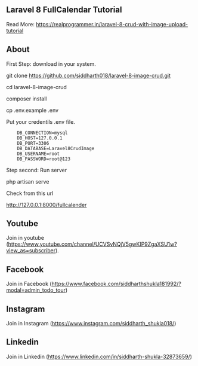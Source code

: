 ## Laravel 8 FullCalendar Tutorial

Read More: https://realprogrammer.in/laravel-8-crud-with-image-upload-tutorial

## About

First Step: download in your system.

git clone https://github.com/siddharth018/laravel-8-image-crud.git

cd laravel-8-image-crud

composer install

cp .env.example .env

Put your credentils .env file.

```.env
    DB_CONNECTION=mysql
    DB_HOST=127.0.0.1
    DB_PORT=3306
    DB_DATABASE=Laravel8CrudImage
    DB_USERNAME=root
    DB_PASSWORD=root@123
```


Step second: Run server

php artisan serve

Check from this url

http://127.0.0.1:8000/fullcalender

## Youtube
Join in youtube
(https://www.youtube.com/channel/UCVSvNQjV5gwKIP9ZgaXSU1w?view_as=subscriber).

## Facebook
Join in Facebook
(https://www.facebook.com/siddharthshukla181992/?modal=admin_todo_tour)

## Instagram
Join in Instagram
(https://www.instagram.com/siddharth_shukla018/)

## Linkedin
Join in Linkedin
(https://www.linkedin.com/in/siddharth-shukla-32873659/)
